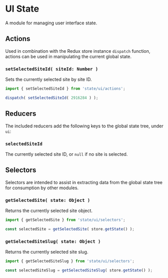 # UI State

A module for managing user interface state.

## Actions

Used in combination with the Redux store instance `dispatch` function, actions can be used in manipulating the current global state.

### `setSelectedSiteId( siteId: Number )`

Sets the currently selected site by site ID.

```js
import { setSelectedSiteId } from 'state/ui/actions';

dispatch( setSelectedSiteId( 2916284 ) );
```

## Reducers

The included reducers add the following keys to the global state tree, under `ui`:

### `selectedSiteId`

The currently selected site ID, or `null` if no site is selected.

## Selectors

Selectors are intended to assist in extracting data from the global state tree for consumption by other modules.

### `getSelectedSite( state: Object )`

Returns the currently selected site object.

```js
import { getSelectedSite } from 'state/ui/selectors';

const selectedSite = getSelectedSite( store.getState() );
```

### `getSelectedSiteSlug( state: Object )`

Returns the currently selected site slug.

```js
import { getSelectedSiteSlug } from 'state/ui/selectors';

const selectedSiteSlug = getSelectedSiteSlug( store.getState() );
```
